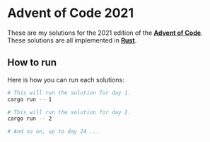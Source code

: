 Advent of Code 2021
===================

These are my solutions for the 2021 edition of the [**Advent of Code**](https://adventofcode.com).  
These solutions are all implemented in [**Rust**](https://rust-lang.org).  

How to run
----------

Here is how you can run each solutions:

```bash
# This will run the solution for day 1.
cargo run -- 1

# This will run the solution for day 2.
cargo run -- 2

# And so on, up to day 24 ...
```
